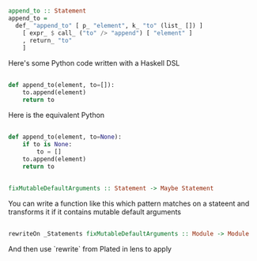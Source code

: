 ##

<style>
.reveal code { font-size: 0.8em; }
.reveal pre code { max-height: 600px; }
</style>


```haskell
append_to :: Statement
append_to =
  def_ "append_to" [ p_ "element", k_ "to" (list_ []) ]
    [ expr_ $ call_ ("to" /> "append") [ "element" ]
    , return_ "to"
    ]
```

<div class="notes">
Here's some Python code written with a Haskell DSL
</div>

##

```python
def append_to(element, to=[]):
    to.append(element)
    return to
```

<div class="notes">
Here is the equivalent Python
</div>

##

```python
def append_to(element, to=None):
    if to is None:
        to = []
    to.append(element)
    return to
```

##

```haskell
fixMutableDefaultArguments :: Statement -> Maybe Statement
```

<div class="notes">
You can write a function like this which pattern matches on a stateent and transforms it
if it contains mutable default arguments
</div>

##

```haskell
rewriteOn _Statements fixMutableDefaultArguments :: Module -> Module
```

<div class="notes">
And then use `rewrite` from Plated in lens to apply
</div>

